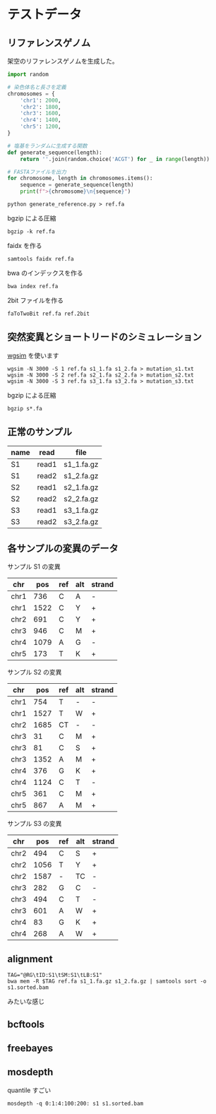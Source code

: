 # テストデータ

## リファレンスゲノム

架空のリファレンスゲノムを生成した。

```python
import random

# 染色体名と長さを定義
chromosomes = {
    'chr1': 2000,
    'chr2': 1800,
    'chr3': 1600,
    'chr4': 1400,
    'chr5': 1200,
}

# 塩基をランダムに生成する関数
def generate_sequence(length):
    return ''.join(random.choice('ACGT') for _ in range(length))

# FASTAファイルを出力
for chromosome, length in chromosomes.items():
    sequence = generate_sequence(length)
    print(f">{chromosome}\n{sequence}")
```

```
python generate_reference.py > ref.fa
```

bgzip による圧縮

```
bgzip -k ref.fa
```

faidx を作る

```
samtools faidx ref.fa
```

bwa のインデックスを作る

```
bwa index ref.fa
```

2bit ファイルを作る

```
faToTwoBit ref.fa ref.2bit
```


## 突然変異とショートリードのシミュレーション

[wgsim](https://github.com/lh3/wgsim) を使います

```
wgsim -N 3000 -S 1 ref.fa s1_1.fa s1_2.fa > mutation_s1.txt
wgsim -N 3000 -S 2 ref.fa s2_1.fa s2_2.fa > mutation_s2.txt
wgsim -N 3000 -S 3 ref.fa s3_1.fa s3_2.fa > mutation_s3.txt
```

bgzip による圧縮

```
bgzip s*.fa
```

## 正常のサンプル

| name | read  | file       |
| ---- | ----- | ---------- |
| S1   | read1 | s1_1.fa.gz |
| S1   | read2 | s1_2.fa.gz |
| S2   | read1 | s2_1.fa.gz |
| S2   | read2 | s2_2.fa.gz |
| S3   | read1 | s3_1.fa.gz |
| S3   | read2 | s3_2.fa.gz |

## 各サンプルの変異のデータ

サンプル S1 の変異

| chr  | pos  | ref | alt | strand |
| ---- | ---- | --- | --- | ------ |
| chr1 | 736  | C   | A   | -      |
| chr1 | 1522 | C   | Y   | +      |
| chr2 | 691  | C   | Y   | +      |
| chr3 | 946  | C   | M   | +      |
| chr4 | 1079 | A   | G   | -      |
| chr5 | 173  | T   | K   | +      |

サンプル S2 の変異

| chr  | pos  | ref | alt | strand |
| ---- | ---- | --- | --- | ------ |
| chr1 | 754  | T   | -   | -      |
| chr1 | 1527 | T   | W   | +      |
| chr2 | 1685 | CT  | -   | -      |
| chr3 | 31   | C   | M   | +      |
| chr3 | 81   | C   | S   | +      |
| chr3 | 1352 | A   | M   | +      |
| chr4 | 376  | G   | K   | +      |
| chr4 | 1124 | C   | T   | -      |
| chr5 | 361  | C   | M   | +      |
| chr5 | 867  | A   | M   | +      |

サンプル S3 の変異

| chr  | pos  | ref | alt | strand |
| ---- | ---- | --- | --- | ------ |
| chr2 | 494  | C   | S   | +      |
| chr2 | 1056 | T   | Y   | +      |
| chr2 | 1587 | -   | TC  | -      |
| chr3 | 282  | G   | C   | -      |
| chr3 | 494  | C   | T   | -      |
| chr3 | 601  | A   | W   | +      |
| chr4 | 83   | G   | K   | +      |
| chr4 | 268  | A   | W   | +      |

## alignment

```
TAG="@RG\tID:S1\tSM:S1\tLB:S1"
bwa mem -R $TAG ref.fa s1_1.fa.gz s1_2.fa.gz | samtools sort -o s1.sorted.bam
```

みたいな感じ

## bcftools

## freebayes

## mosdepth

quantile すごい

```
mosdepth -q 0:1:4:100:200: s1 s1.sorted.bam
```